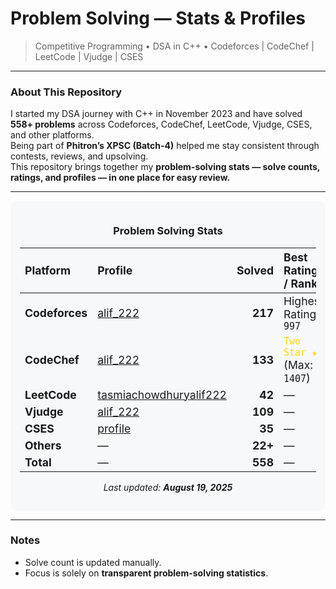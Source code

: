 # Problem Solving — Stats & Profiles

> Competitive Programming • DSA in C++ • Codeforces | CodeChef | LeetCode | Vjudge | CSES

---

### About This Repository

I started my DSA journey with C++ in November 2023 and have solved **558+ problems** across Codeforces, CodeChef, LeetCode, Vjudge, CSES, and other platforms.  
Being part of **Phitron’s XPSC (Batch-4)** helped me stay consistent through contests, reviews, and upsolving.  
This repository brings together my **problem-solving stats — solve counts, ratings, and profiles — in one place for easy review.**

---

<div align="center" style="background-color:#f6f8fa; padding: 15px; border-radius: 10px;">

### Problem Solving Stats

<table>
  <thead>
    <tr>
      <th align="left"><span style="font-size:110%">Platform</span></th>
      <th align="left"><span style="font-size:110%">Profile</span></th>
      <th align="right"><span style="font-size:110%">Solved</span></th>
      <th align="left"><span style="font-size:110%">Best Rating / Rank</span></th>
    </tr>
  </thead>
  <tbody>
    <tr>
      <td><span style="font-size:110%"><b>Codeforces</b></span></td>
      <td><span style="font-size:110%"><a href="https://codeforces.com/profile/alif_222">alif_222</a></span></td>
      <td align="right"><span style="font-size:110%"><b>217</b></span></td>
      <td><span style="font-size:110%">Highest Rating: <code>997</code></span></td>
    </tr>
    <tr>
      <td><span style="font-size:110%"><b>CodeChef</b></span></td>
      <td><span style="font-size:110%"><a href="https://www.codechef.com/users/alif_222">alif_222</a></span></td>
      <td align="right"><span style="font-size:110%"><b>133</b></span></td>
      <td><span style="font-size:110%"><code><span style="color:gold">Two Star ★★</span></code> (Max: <code>1407</code>)</span></td>
    </tr>
    <tr>
      <td><span style="font-size:110%"><b>LeetCode</b></span></td>
      <td><span style="font-size:110%"><a href="https://leetcode.com/u/tasmiachowdhuryalif222/">tasmiachowdhuryalif222</a></span></td>
      <td align="right"><span style="font-size:110%"><b>42</b></span></td>
      <td><span style="font-size:110%">—</span></td>
    </tr>
    <tr>
      <td><span style="font-size:110%"><b>Vjudge</b></span></td>
      <td><span style="font-size:110%"><a href="https://vjudge.net/user/alif_222">alif_222</a></span></td>
      <td align="right"><span style="font-size:110%"><b>109</b></span></td>
      <td><span style="font-size:110%">—</span></td>
    </tr>
    <tr>
      <td><span style="font-size:110%"><b>CSES</b></span></td>
      <td><span style="font-size:110%"><a href="https://cses.fi/user/245402">profile</a></span></td>
      <td align="right"><span style="font-size:110%"><b>35</b></span></td>
      <td><span style="font-size:110%">—</span></td>
    </tr>
    <tr>
      <td><span style="font-size:110%"><b>Others</b></span></td>
      <td><span style="font-size:110%">—</span></td>
      <td align="right"><span style="font-size:110%"><b>22+</b></span></td>
      <td><span style="font-size:110%">—</span></td>
    </tr>
    <tr>
      <td><span style="font-size:110%"><b>Total</b></span></td>
      <td><span style="font-size:110%">—</span></td>
      <td align="right"><span style="font-size:110%"><b>558</b></span></td>
      <td><span style="font-size:110%">—</span></td>
    </tr>
  </tbody>
</table>

_Last updated: **August 19, 2025**_

</div>

---

### Notes
- Solve count is updated manually.  
- Focus is solely on **transparent problem-solving statistics**.
